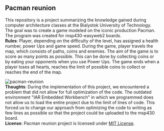 
## Pacman reunion 
This repository is a project summarizing the knowledge gained during computer architecture classes at the Bialystok University of Technology. The goal was to create a game modeled on the iconic production Pacman.
The program was created for msp430-easyweb2 boards.
<br/>
**Rules**: 
Player, depending on the difficulty of the level, has assigned a health number, power Ups and game speed.
During the game, player travels the map, which consists of paths, coins and enemies.
The aim of the game is to score as many points as possible. This can be done by collecting coins or by eating your opponents when you use Power Ups.
The game ends when a player loses all hearts, reaches the limit of possible coins to collect or reaches the end of the map.

![pacman-reunion](https://user-images.githubusercontent.com/71569327/213878953-f2c68eb7-f264-41f0-bb8c-c4f936c44615.png)
<br/>
**Thoughts**: 
During the implementation of this project, we encountered a problem that did not allow for full optimization of the code.
The outdated environment "IAR Embedded Workbench" in which we programmed does not allow us to load the entire project due to the limit of lines of code.
This forced us to change our approach from optimizing the code to writing as few lines as possible so that the project could be uploaded to the msp430 board.
<br/>
**License**: 
Pacman reunion project is licensed under [MIT License](https://github.com/TR0U8L3-gif/pacman-reunion/blob/main/LICENSE.md).
